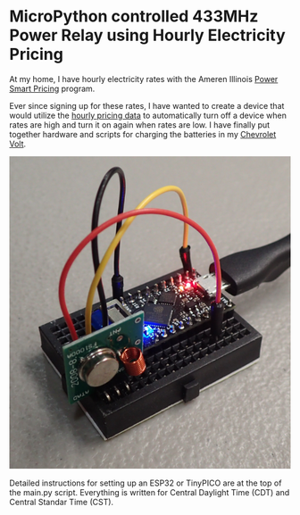 # MicroPython controlled 433MHz Power Relay using Hourly Electricity Pricing
At my home, I have hourly electricity rates with the Ameren Illinois [Power Smart Pricing](https://www.ameren.com/illinois/account/customer-service/bill/power-smart-pricing) program. 

Ever since signing up for these rates, I have wanted to create a device that would utilize the [hourly pricing data](https://www.ameren.com/illinois/account/customer-service/bill/power-smart-pricing/prices) to automatically turn off a device when rates are high and turn it on again when rates are low. I have finally put together hardware and scripts for charging the batteries in my [Chevrolet Volt](https://en.wikipedia.org/wiki/Chevrolet_Volt).

![Image](images/power.png)

Detailed instructions for setting up an ESP32 or TinyPICO are at the top of the main.py script. Everything is written for Central Daylight Time (CDT) and Central Standar Time (CST).
